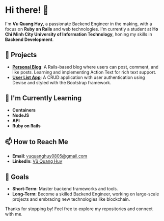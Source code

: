 # Hi there! 👋

I'm **Vu Quang Huy**, a passionate Backend Engineer in the making, with a focus on **Ruby on Rails** and web technologies. I'm currently a student at **Ho Chi Minh City University of Information Technology**, honing my skills in **Backend Development**.

## 🌟 Projects
- **[Personal Blog](https://github.com/Vu-Qu-Huy/Blog_Website )**: A Rails-based blog where users can post, comment, and like posts. Learning and implementing Action Text for rich text support.
- **[User List App](https://github.com/Vu-Qu-Huy/User_List-app)**: A CRUD application with user authentication using Devise and styled with the Bootstrap framework.

## 🌱 I'm Currently Learning
- **Containers**
- **NodeJS**
- **API**
- **Ruby on Rails**

## 📫 How to Reach Me
- **Email**: [vuquanghuy0805@gmail.com](mailto:vuquanghuy0805@gmail.com)
- **LinkedIn**: [Vũ Quang Huy](https://www.linkedin.com/in/vu-qu-huy)

## 🎯 Goals
- **Short-Term**: Master backend frameworks and tools.
- **Long-Term**: Become a skilled Backend Engineer, working on large-scale projects and embracing new technologies like blockchain.

Thanks for stopping by! Feel free to explore my repositories and connect with me. 
